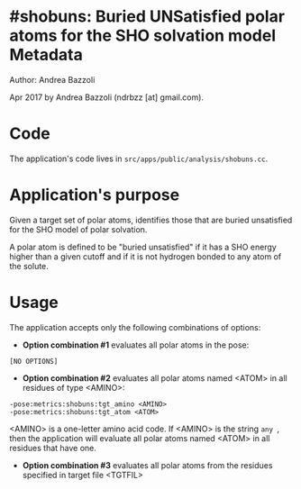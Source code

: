 #shobuns: Buried UNSatisfied polar atoms for the SHO solvation model
Metadata
========

Author: Andrea Bazzoli

Apr 2017 by Andrea Bazzoli (ndrbzz [at] gmail.com).

Code
====

The application's code lives in `src/apps/public/analysis/shobuns.cc`.

Application's purpose
===================

Given a target set of polar atoms, identifies those that are buried unsatisfied for the SHO model of polar solvation.

A polar atom is defined to be "buried unsatisfied" if it has a SHO energy higher than a given cutoff and if it is not hydrogen bonded to any atom of the solute. 

Usage
=====

The application accepts only the following combinations of options:

* **Option combination #1** evaluates all polar atoms in the pose:  
````
[NO OPTIONS]
````

* **Option combination #2** evaluates all polar atoms named \<ATOM\> in all residues of type \<AMINO\>:
````
-pose:metrics:shobuns:tgt_amino <AMINO>
-pose:metrics:shobuns:tgt_atom <ATOM>
````
\<AMINO\> is a one-letter amino acid code. If \<AMINO\> is the string `any `, then the application will evaluate all polar atoms named \<ATOM\> in all residues that have one.

* **Option combination #3** evaluates all polar atoms from the residues specified in target file \<TGTFIL\>


